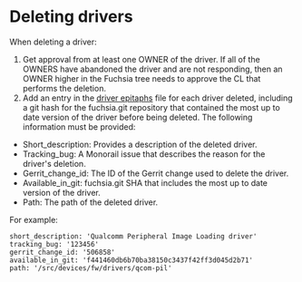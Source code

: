 # Deleting drivers

When deleting a driver:

1. Get approval from at least one OWNER of the driver. If all of the OWNERS have abandoned the
driver and are not responding, then an OWNER higher in the Fuchsia tree needs to approve the CL
that performs the deletion.
1. Add an entry in the [driver epitaphs][driver-epitaphs] file for each driver deleted,
including a git hash for the fuchsia.git repository that contained the most up to date version
of the driver before being deleted. The following information must be provided:

- Short_description: Provides a description of the deleted driver.
- Tracking_bug: A Monorail issue that describes the reason for the driver's deletion.
- Gerrit_change_id: The ID of the Gerrit change used to delete the driver.
- Available_in_git: fuchsia.git SHA that includes the most up to date version of the driver.
- Path: The path of the deleted driver.

For example:

```
short_description: 'Qualcomm Peripheral Image Loading driver'
tracking_bug: '123456'
gerrit_change_id: '506858'
available_in_git: 'f441460db6b70ba38150c3437f42ff3d045d2b71'
path: '/src/devices/fw/drivers/qcom-pil'
```

[driver-epitaphs]: /docs/reference/hardware/_drivers_epitaphs.yaml
